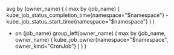 avg by (owner_name) (
  (
    max by (job_name) (
      kube_job_status_completion_time{namespace="$namespace"}
      - kube_job_status_start_time{namespace="$namespace"}
    )
  )
  * on (job_name) group_left(owner_name)
  (
    max by (job_name, owner_name) (
      kube_job_owner{namespace="$namespace", owner_kind="CronJob"}
    )
  )
)
